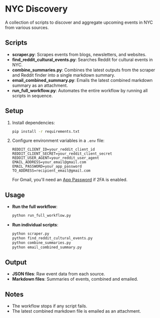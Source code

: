 # NYC Discovery

A collection of scripts to discover and aggregate upcoming events in NYC from various sources.

## Scripts

- **scraper.py**: Scrapes events from blogs, newsletters, and websites.
- **find_reddit_cultural_events.py**: Searches Reddit for cultural events in NYC.
- **combine_summaries.py**: Combines the latest outputs from the scraper and Reddit finder into a single markdown summary.
- **email_combined_summary.py**: Emails the latest combined markdown summary as an attachment.
- **run_full_workflow.py**: Automates the entire workflow by running all scripts in sequence.

## Setup

1. Install dependencies:
   ```bash
   pip install -r requirements.txt
   ```

2. Configure environment variables in a `.env` file:
   ```
   REDDIT_CLIENT_ID=your_reddit_client_id
   REDDIT_CLIENT_SECRET=your_reddit_client_secret
   REDDIT_USER_AGENT=your_reddit_user_agent
   EMAIL_ADDRESS=your_email@gmail.com
   EMAIL_PASSWORD=your_app_password
   TO_ADDRESS=recipient_email@gmail.com
   ```

   For Gmail, you'll need an [App Password](https://support.google.com/accounts/answer/185833) if 2FA is enabled.

## Usage

- **Run the full workflow**:
  ```bash
  python run_full_workflow.py
  ```

- **Run individual scripts**:
  ```bash
  python scraper.py
  python find_reddit_cultural_events.py
  python combine_summaries.py
  python email_combined_summary.py
  ```

## Output

- **JSON files**: Raw event data from each source.
- **Markdown files**: Summaries of events, combined and emailed.

## Notes

- The workflow stops if any script fails.
- The latest combined markdown file is emailed as an attachment. 